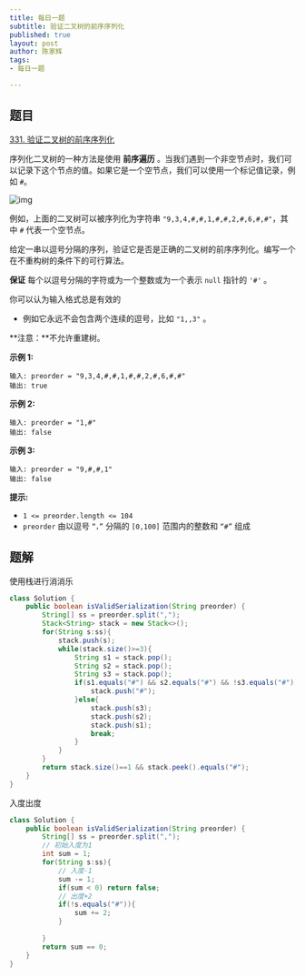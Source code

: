 ```yaml
---
title: 每日一题
subtitle: 验证二叉树的前序序列化
published: true
layout: post
author: 陈家辉
tags:
- 每日一题

---
```


## 题目

[331. 验证二叉树的前序序列化](https://leetcode.cn/problems/verify-preorder-serialization-of-a-binary-tree/)

序列化二叉树的一种方法是使用 **前序遍历** 。当我们遇到一个非空节点时，我们可以记录下这个节点的值。如果它是一个空节点，我们可以使用一个标记值记录，例如 `#`。

![img](https://cdn.jsdelivr.net/gh/Chenjiahui0/picture@main/202403311221678.jpeg)

例如，上面的二叉树可以被序列化为字符串 `"9,3,4,#,#,1,#,#,2,#,6,#,#"`，其中 `#` 代表一个空节点。

给定一串以逗号分隔的序列，验证它是否是正确的二叉树的前序序列化。编写一个在不重构树的条件下的可行算法。

**保证** 每个以逗号分隔的字符或为一个整数或为一个表示 `null` 指针的 `'#'` 。

你可以认为输入格式总是有效的

- 例如它永远不会包含两个连续的逗号，比如 `"1,,3"` 。

**注意：**不允许重建树。

 

**示例 1:**

```
输入: preorder = "9,3,4,#,#,1,#,#,2,#,6,#,#"
输出: true
```

**示例 2:**

```
输入: preorder = "1,#"
输出: false
```

**示例 3:**

```
输入: preorder = "9,#,#,1"
输出: false
```

 

**提示:**

- `1 <= preorder.length <= 104`
- `preorder` 由以逗号 `“，”` 分隔的 `[0,100]` 范围内的整数和 `“#”` 组成

## 题解

使用栈进行消消乐

```java
class Solution {
    public boolean isValidSerialization(String preorder) {
        String[] ss = preorder.split(",");
        Stack<String> stack = new Stack<>();
        for(String s:ss){
            stack.push(s);
            while(stack.size()>=3){
                String s1 = stack.pop();
                String s2 = stack.pop();
                String s3 = stack.pop();
                if(s1.equals("#") && s2.equals("#") && !s3.equals("#")){
                    stack.push("#");
                }else{
                    stack.push(s3);
                    stack.push(s2);
                    stack.push(s1);
                    break;
                }
            }
        }
        return stack.size()==1 && stack.peek().equals("#");
    }
}
```

入度出度

```java
class Solution {
    public boolean isValidSerialization(String preorder) {
        String[] ss = preorder.split(",");
        // 初始入度为1
        int sum = 1;
        for(String s:ss){
            // 入度-1
            sum -= 1;
            if(sum < 0) return false;
            // 出度+2
            if(!s.equals("#")){
                sum += 2;
            }
            
        }
        return sum == 0;
    }
}
```

